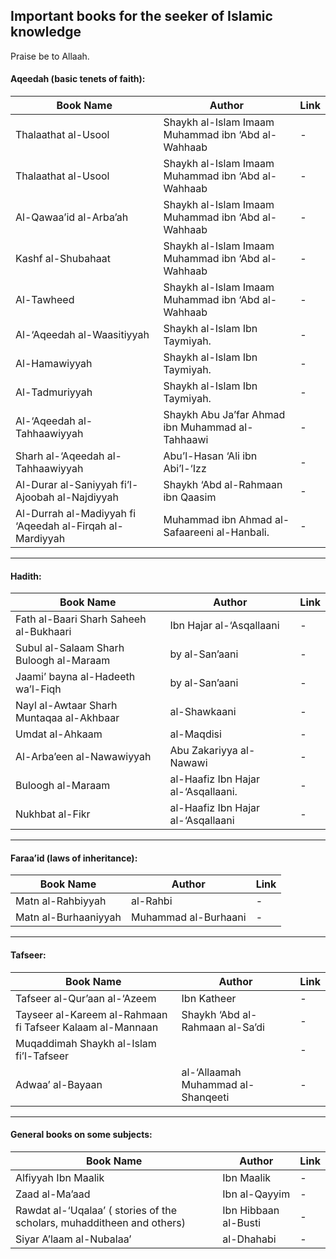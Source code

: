 ## Important books for the seeker of Islamic knowledge


Praise be to Allaah.  

#### __Aqeedah (basic tenets of faith)__: 

|Book Name| Author |  Link |
|---|---|--|
|   Thalaathat al-Usool   |  Shaykh al-Islam Imaam Muhammad ibn ‘Abd al-Wahhaab  | -  |
| Thalaathat al-Usool    |  Shaykh al-Islam Imaam Muhammad ibn ‘Abd al-Wahhaab   | -  |
|  Al-Qawaa’id al-Arba’ah  |    Shaykh al-Islam Imaam Muhammad ibn ‘Abd al-Wahhaab | -  |
| Kashf al-Shubahaat    |   Shaykh al-Islam Imaam Muhammad ibn ‘Abd al-Wahhaab  | -  |
|  Al-Tawheed   |   Shaykh al-Islam Imaam Muhammad ibn ‘Abd al-Wahhaab  | -  |
| Al-‘Aqeedah al-Waasitiyyah   |    Shaykh al-Islam Ibn Taymiyah.  | -  |
| Al-Hamawiyyah   |   Shaykh al-Islam Ibn Taymiyah.   | -  |
| Al-Tadmuriyyah   |   Shaykh al-Islam Ibn Taymiyah.   | -  |
| Al-‘Aqeedah al-Tahhaawiyyah   |   Shaykh Abu Ja’far Ahmad ibn Muhammad al-Tahhaawi  | -  |
| Sharh al-‘Aqeedah al-Tahhaawiyyah   |   Abu’l-Hasan ‘Ali ibn Abi’l-‘Izz  | -  |
| Al-Durar al-Saniyyah fi’l-Ajoobah al-Najdiyyah   | Shaykh ‘Abd al-Rahmaan ibn Qaasim    | -  |
| Al-Durrah al-Madiyyah fi ‘Aqeedah al-Firqah al-Mardiyyah   |  Muhammad ibn Ahmad al-Safaareeni al-Hanbali.    | -  |

--- 

#### __Hadith__: 
|Book Name| Author |  Link |
|---|---|--|
|  Fath al-Baari Sharh Saheeh al-Bukhaari    |     Ibn Hajar al-‘Asqallaani| -  |
|  Subul al-Salaam Sharh Buloogh al-Maraam  |  by al-San’aani   | -  |
|  Jaami’ bayna al-Hadeeth wa’l-Fiqh  |  by al-San’aani   | -  |
|   Nayl al-Awtaar Sharh Muntaqaa al-Akhbaar   | al-Shawkaani    | -  |
| Umdat al-Ahkaam  |al-Maqdisi     | -  |
| Al-Arba’een al-Nawawiyyah   | Abu Zakariyya al-Nawawi    | -  |
| Buloogh al-Maraam   |     al-Haafiz Ibn Hajar al-‘Asqallaani.| -  |
|  Nukhbat al-Fikr   |  al-Haafiz Ibn Hajar al-‘Asqallaani   | -  |


---


#### __Faraa’id (laws of inheritance)__: 
|Book Name| Author |  Link |
|---|---|--|
|  Matn al-Rahbiyyah   |al-Rahbi     | -  |
|  Matn al-Burhaaniyyah  | Muhammad al-Burhaani     | -  |


---

#### __Tafseer__: 
|Book Name| Author |  Link |
|---|---|--|
|  Tafseer al-Qur’aan al-‘Azeem    |  Ibn Katheer  | -  |
|  Tayseer al-Kareem al-Rahmaan fi Tafseer Kalaam al-Mannaan  |  Shaykh ‘Abd al-Rahmaan al-Sa’di   | -  |
|Muqaddimah Shaykh al-Islam fi’l-Tafseer    |    | -  |
|  Adwaa’ al-Bayaan   |  al-‘Allaamah Muhammad al-Shanqeeti   | -  |



---

#### __General books on some subjects:__
|Book Name| Author |  Link |
|---|---|--|
|Alfiyyah Ibn Maalik|Ibn Maalik | -  |
|Zaad al-Ma’aad | Ibn al-Qayyim | -  |
|Rawdat al-‘Uqalaa’ ( stories of the scholars, muhadditheen and others)| Ibn Hibbaan al-Busti |  -  |
Siyar A’laam al-Nubalaa’ | al-Dhahabi| -  |
